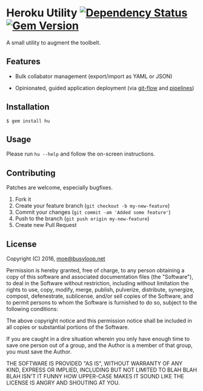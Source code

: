 # Heroku Utility [![Dependency Status](https://gemnasium.com/badges/github.com/busyloop/hu.svg)](https://gemnasium.com/github.com/busyloop/hu) [![Gem Version](https://badge.fury.io/rb/hu.svg)](https://badge.fury.io/rb/hu)

A small utility to augment the toolbelt.

## Features

* Bulk collabator management (export/import as YAML or JSON)

* Opinionated, guided application deployment (via [git-flow](https://github.com/nvie/gitflow) and [pipelines](https://devcenter.heroku.com/articles/pipelines))

## Installation

    $ gem install hu

## Usage

Please run `hu --help` and follow the on-screen instructions.


## Contributing

Patches are welcome, especially bugfixes.

1. Fork it
2. Create your feature branch (`git checkout -b my-new-feature`)
3. Commit your changes (`git commit -am 'Added some feature'`)
4. Push to the branch (`git push origin my-new-feature`)
5. Create new Pull Request

## License

Copyright (C) 2016, moe@busyloop.net

Permission is hereby granted, free of charge, to any person obtaining a
copy of this software and associated documentation files (the "Software"),
to deal in the Software without restriction, including without limitation
the rights to use, copy, modify, merge, publish, pulverize, distribute,
synergize, compost, defenestrate, sublicense, and/or sell copies of the
Software, and to permit persons to whom the Software is furnished to do
so, subject to the following conditions:

The above copyright notice and this permission notice shall be included
in all copies or substantial portions of the Software.

If you are caught in a dire situation wherein you only have enough time
to save one person out of a group, and the Author is a member of that
group, you must save the Author.

THE SOFTWARE IS PROVIDED "AS IS", WITHOUT WARRANTY OF ANY KIND, EXPRESS OR IMPLIED,
INCLUDING BUT NOT LIMITED TO BLAH BLAH BLAH ISN'T IT FUNNY HOW UPPER-CASE MAKES IT
SOUND LIKE THE LICENSE IS ANGRY AND SHOUTING AT YOU.


